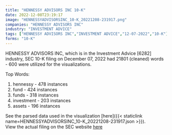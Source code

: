 ```yaml
---
title: "HENNESSY ADVISORS INC 10-K"
date: 2022-12-08T23:19:17
image: "HENNESSYADVISORSINC_10-K_20221208-231917.png"
companies: "HENNESSY ADVISORS INC"
industry: "INVESTMENT ADVICE"
tags: ["HENNESSY ADVISORS INC","INVESTMENT ADVICE","12-07-2022","10-K"]
forms: "10-K"
---
```

HENNESSY ADVISORS INC, which is in the Investment Advice [6282] industry, SEC 10-K filing on December 07, 2022 had 21801 (cleaned) words - 600 were utilized for the visualizations.

Top Words:
1. hennessy - 478 instances
2. fund - 424 instances
3. funds - 318 instances
4. investment - 203 instances
5. assets - 196 instances


See the parsed data used in the visualization [here]({{< staticlink name=HENNESSYADVISORSINC_10-K_20221208-231917.json >}}).  
View the actual filing on the SEC website [here](https://www.sec.gov/Archives/edgar/data/1145255/0001193125-22-300163.txt)